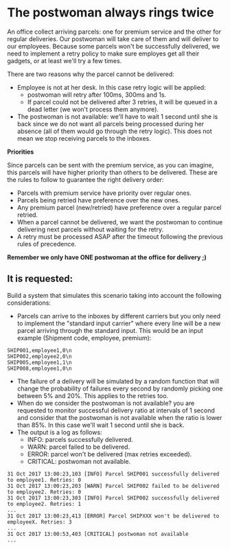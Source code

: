 # The postwoman always rings twice

An office collect arriving parcels: one for premium service and the other for regular deliveries.
Our postwoman will take care of them and will deliver to our employees.
Because some parcels won't be successfully delivered, we need to implement a retry policy to make sure employes get all their gadgets, or at least we'll try a few times.

There are two reasons why the parcel cannot be delivered:

* Employee is not at her desk. In this case retry logic will be applied:
    * postwoman will retry after 100ms, 300ms and 1s.
    * If parcel could not be delivered after 3 retries, it will be queued in a dead letter (we won't process them anymore).
* The postwoman is not available: we'll have to wait 1 second until she is back since we do not want all parcels being processed 
during her absence (all of them would go through the retry logic).
This does not mean we stop receiving parcels to the inboxes.

**Priorities**

Since parcels can be sent with the premium service, as you can imagine, this parcels will have higher priority than others to be delivered.
These are the rules to follow to guarantee the right delivery order:

* Parcels with premium service have priority over regular ones.
* Parcels being retried have preference over the new ones.
* Any premium parcel (new/retried) have preference over a regular parcel retried.
* When a parcel cannot be delivered, we want the postwoman to continue delivering next parcels without waiting for the retry.
* A retry must be processed ASAP after the timeout following the previous rules of precedence.

**Remember we only have ONE postwoman at the office for delivery ;)**

## It is requested:

Build a system that simulates this scenario taking into account the following considerations:

* Parcels can arrive to the inboxes by different carriers but you only need to implement the "standard input carrier" where
every line will be a new parcel arriving through the standard input. This would be an input example (Shipment code, employee, premium):
```
SHIP001,employee1,0\n
SHIP002,employee2,0\n
SHIP005,employee1,1\n
SHIP008,employee1,0\n
```
* The failure of a delivery will be simulated by a random function that will change the probability of failures every second by randomly
picking one between 5% and 20%. This applies to the retries too.
* When do we consider the postwoman is not available? you are requested to monitor successful delivery ratio at intervals
of 1 second and consider that the postwoman is not available when the ratio is lower than 85%. In this case we'll wait 1 second
until she is back.
* The output is a log as follows:
    * INFO: parcels successfully delivered.
    * WARN: parcel failed to be delivered.
    * ERROR: parcel won't be delivered (max retries exceeded).
    * CRITICAL: postwoman not available.
```
31 Oct 2017 13:00:23,103 [INFO] Parcel SHIP001 successfully delivered to employee1. Retries: 0
31 Oct 2017 13:00:23,203 [WARN] Parcel SHIP002 failed to be delivered to employee2. Retries: 0
31 Oct 2017 13:00:23,303 [INFO] Parcel SHIP002 successfully delivered to employee2. Retries: 1
...
31 Oct 2017 13:00:23,413 [ERROR] Parcel SHIPXXX won't be delivered to employeeX. Retries: 3
...
31 Oct 2017 13:00:53,403 [CRITICAL] postwoman not available
...
```

